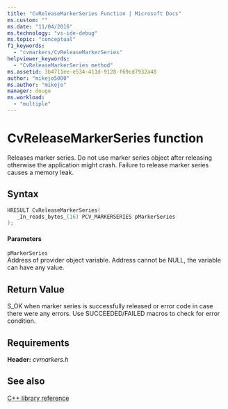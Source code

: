 ```yaml
---
title: "CvReleaseMarkerSeries Function | Microsoft Docs"
ms.custom: ""
ms.date: "11/04/2016"
ms.technology: "vs-ide-debug"
ms.topic: "conceptual"
f1_keywords: 
  - "cvmarkers/CvReleaseMarkerSeries"
helpviewer_keywords: 
  - "CvReleaseMarkerSeries method"
ms.assetid: 3b4711ee-e534-411d-9128-f69cd7932a48
author: "mikejo5000"
ms.author: "mikejo"
manager: douge
ms.workload: 
  - "multiple"
---
```

# CvReleaseMarkerSeries function
Releases marker series. Do not use marker series object after releasing otherwise the application might crash. Failure to release marker series causes a memory leak.  
  
## Syntax  
  
```C  
HRESULT CvReleaseMarkerSeries(  
   _In_reads_bytes_(16) PCV_MARKERSERIES pMarkerSeries  
);  
```  
  
#### Parameters  
 `pMarkerSeries`  
 Address of provider object variable. Address cannot be NULL, the variable can have any value.  
  
## Return Value  
 S_OK when marker series is successfully released or error code in case there were any errors. Use SUCCEEDED/FAILED macros to check for error condition.  
  
## Requirements  
 **Header:** *cvmarkers.h*  
  
## See also  
 [C++ library reference](../profiling/cpp-library-reference.md)